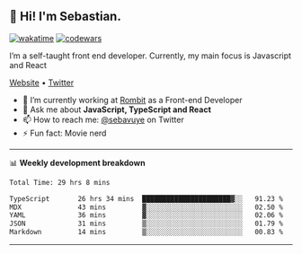 ## 👋 Hi! I'm Sebastian.

[![wakatime](https://wakatime.com/badge/user/df0036c6-328a-4a39-be9b-e49417ed22a1.svg)](https://wakatime.com/@df0036c6-328a-4a39-be9b-e49417ed22a1)
[![codewars](https://www.codewars.com/users/sebavuye/badges/small)](https://www.codewars.com/users/sebavuye)

I’m a self-taught front end developer. Currently, my main focus is Javascript and React

[Website](https://sebastianvuye.be) • [Twitter](https://twitter.com/sebavuye)

- 🔭 I’m currently working at [Rombit](https://rombit.com/) as a Front-end Developer
- 💬 Ask me about **JavaScript, TypeScript and React**
- 📫 How to reach me: [@sebavuye](https://twitter.com/sebavuye) on Twitter
- ⚡ Fun fact: Movie nerd

-------

📊 **Weekly development breakdown**

<!--START_SECTION:waka-->

```txt
Total Time: 29 hrs 8 mins

TypeScript       26 hrs 34 mins  ██████████████████████▓░░   91.23 %
MDX              43 mins         ▓░░░░░░░░░░░░░░░░░░░░░░░░   02.50 %
YAML             36 mins         ▓░░░░░░░░░░░░░░░░░░░░░░░░   02.06 %
JSON             31 mins         ▒░░░░░░░░░░░░░░░░░░░░░░░░   01.79 %
Markdown         14 mins         ▒░░░░░░░░░░░░░░░░░░░░░░░░   00.83 %
```

<!--END_SECTION:waka-->
-------
